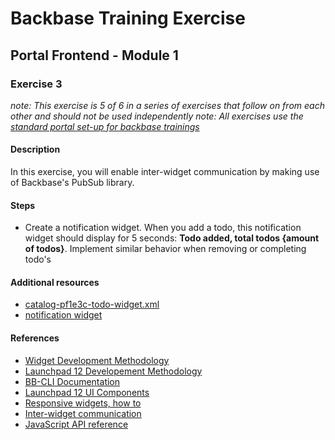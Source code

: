 # Backbase Training Exercise

## Portal Frontend - Module 1

### Exercise 3

_note: This exercise is 5 of 6 in a series of exercises that follow on from each other and should not be used independently_
_note: All exercises use the [standard portal set-up for backbase trainings](https://my.backbase.com/resources/how-to-guides/getting-your-first-launchpad-based-portal-set-up/)_

#### Description

In this exercise, you will enable inter-widget communication by making use of Backbase's PubSub library.

#### Steps

 - Create a notification widget. When you add a todo, this notification widget should display for 5 seconds: **Todo added, total todos {amount of todos}**. Implement similar behavior when removing or completing todo's

#### Additional resources

 - [catalog-pf1e3c-todo-widget.xml](catalog-pf1e3c-todo-widget.xml)
 - [notification widget](../pf1e3c-notification-widget/)

#### References

 - [Widget Development Methodology](https://github.com/Backbase/methodology-widget-development)
 - [Launchpad 12 Developement Methodology](https://github.com/Backbase/methodology-launchpad-development)
 - [BB-CLI Documentation](https://www.npmjs.com/package/bb-cli)
 - [Launchpad 12 UI Components](http://launchpad.backbase.com:8080/bundles/launchpad-bundles/modules/ui/scripts/components/)
 - [Responsive widgets, how to](https://my.backbase.com/resources/how-to-guides/look-mom-responsive-widgets)
 - [Inter-widget communication](https://my.backbase.com/resources/how-to-guides/inter-widget-communication)
 - [JavaScript API reference](https://docs.backbase.com/portal/5.5.0.0/jsdocapi/index.html#!/api)
